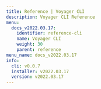 ```yaml
---
title: Reference | Voyager CLI
description: Voyager CLI Reference
menu:
  docs_v2022.03.17:
    identifier: reference-cli
    name: Voyager CLI
    weight: 30
    parent: reference
menu_name: docs_v2022.03.17
info:
  cli: v0.0.7
  installer: v2022.03.17
  version: v2022.03.17
---
```


